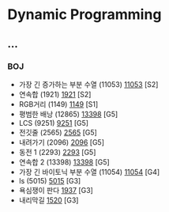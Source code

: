 # Dynamic Programming

...
--------------------------------
### BOJ
- 가장 긴 증가하는 부분 수열 (11053) [11053](https://github.com/KyumKyum/Algorithm_Study/blob/main/DP/11053.cpp) [S2]
- 연속합 (1921) [1921](https://github.com/KyumKyum/Algorithm_Study/blob/main/DP/1921.cpp) [S2]
- RGB거리 (1149) [1149](https://github.com/KyumKyum/Algorithm_Study/blob/main/DP/1149.cpp) [S1]
- 평범한 배낭 (12865) [13398](https://github.com/KyumKyum/Algorithm_Study/blob/main/DP/12865.cpp) [G5]
- LCS (9251) [9251](https://github.com/KyumKyum/Algorithm_Study/blob/main/DP/9251.cpp) [G5]
- 전깃줄 (2565) [2565](https://github.com/KyumKyum/Algorithm_Study/blob/main/DP/2565.cpp) [G5]
- 내려가기 (2096) [2096](https://github.com/KyumKyum/Algorithm_Study/blob/main/DP/2096.cpp) [G5]
- 동전 1 (2293) [2293](https://github.com/KyumKyum/Algorithm_Study/blob/main/DP/2293.cpp) [G5]
- 연속합 2 (13398) [13398](https://github.com/KyumKyum/Algorithm_Study/blob/main/DP/13398.cpp) [G5]
- 가장 긴 바이토닉 부분 수열 (11054) [11054](https://github.com/KyumKyum/Algorithm_Study/blob/main/DP/11054.cpp) [G4]
- ls (5015) [5015](https://github.com/KyumKyum/Algorithm_Study/blob/main/DP/5015.cpp) [G3]
- 욕심쟁이 판다 [1937](https://github.com/KyumKyum/Algorithm_Study/blob/main/DP/1937.cpp) [G3]
- 내리막길 [1520](https://github.com/KyumKyum/Algorithm_Study/blob/main/DP/1520.cpp) [G3]